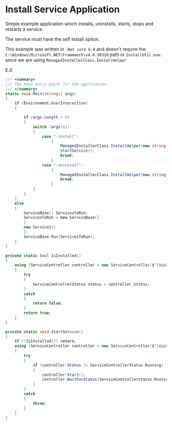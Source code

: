 # Install Service Application

Simple example application which installs, uninstalls, starts, stops and restarts a service.

The service must have the self install option.

This example was written in `.Net core 6.0` and doesn't require the `C:\Windows\Microsoft.NET\Framework\v4.0.30319` path or `InstallUtil.exe`.
since we are using `ManagedInstallerClass.InstallHelper`

E.G

```C#
/// <summary>
/// The main entry point for the application.
/// </summary>
static void Main(string[] args)
{
    if (Environment.UserInteractive)
    {

        if (args.Length > 0)
        {
            switch (args[0])
            {
                case "-install":
                    {
                        ManagedInstallerClass.InstallHelper(new string[] { Assembly.GetExecutingAssembly().Location });
                        StartService();
                        break;
                    }
                case "-uninstall":
                    {
                        ManagedInstallerClass.InstallHelper(new string[] { "/u", Assembly.GetExecutingAssembly().Location });
                        break;
                    }
            }
        }
    }
    else
    {
        ServiceBase[] ServicesToRun;
        ServicesToRun = new ServiceBase[]
        {
        new Service1()
        };
        ServiceBase.Run(ServicesToRun);
    }
}

private static bool IsInstalled()
{
    using (ServiceController controller = new ServiceController($"{AppDomain.CurrentDomain.FriendlyName}_Service"))
    {
        try
        {
            ServiceControllerStatus status = controller.Status;
        }
        catch
        {
            return false;
        }
        return true;
    }
}

private static void StartService()
{
    if (!IsInstalled()) return;
    using (ServiceController controller = new ServiceController($"{AppDomain.CurrentDomain.FriendlyName}_Service"))
    {
        try
        {
            if (controller.Status != ServiceControllerStatus.Running)
            {
                controller.Start();
                controller.WaitForStatus(ServiceControllerStatus.Running,TimeSpan.FromSeconds(10));
            }
        }
        catch
        {
            throw;
        }
    }
}
```
